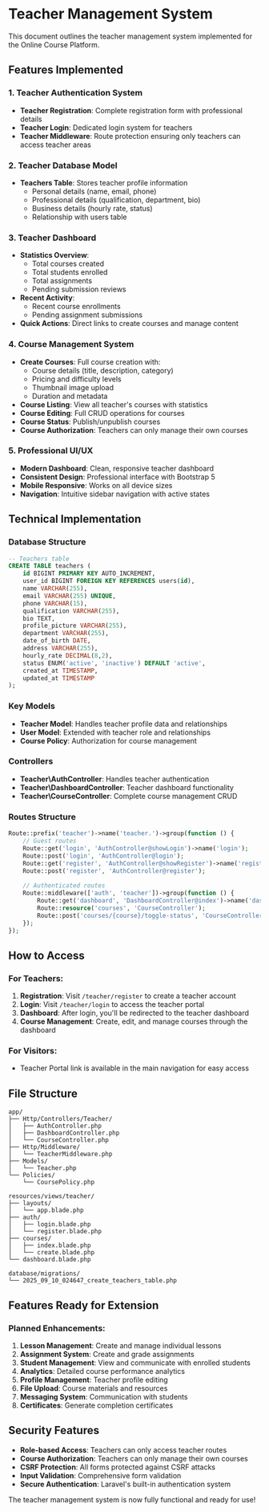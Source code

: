 # Teacher Management System

This document outlines the teacher management system implemented for the Online Course Platform.

## Features Implemented

### 1. Teacher Authentication System
- **Teacher Registration**: Complete registration form with professional details
- **Teacher Login**: Dedicated login system for teachers
- **Teacher Middleware**: Route protection ensuring only teachers can access teacher areas

### 2. Teacher Database Model
- **Teachers Table**: Stores teacher profile information
  - Personal details (name, email, phone)
  - Professional details (qualification, department, bio)
  - Business details (hourly rate, status)
  - Relationship with users table

### 3. Teacher Dashboard
- **Statistics Overview**: 
  - Total courses created
  - Total students enrolled
  - Total assignments
  - Pending submission reviews
- **Recent Activity**: 
  - Recent course enrollments
  - Pending assignment submissions
- **Quick Actions**: Direct links to create courses and manage content

### 4. Course Management System
- **Create Courses**: Full course creation with:
  - Course details (title, description, category)
  - Pricing and difficulty levels
  - Thumbnail image upload
  - Duration and metadata
- **Course Listing**: View all teacher's courses with statistics
- **Course Editing**: Full CRUD operations for courses
- **Course Status**: Publish/unpublish courses
- **Course Authorization**: Teachers can only manage their own courses

### 5. Professional UI/UX
- **Modern Dashboard**: Clean, responsive teacher dashboard
- **Consistent Design**: Professional interface with Bootstrap 5
- **Mobile Responsive**: Works on all device sizes
- **Navigation**: Intuitive sidebar navigation with active states

## Technical Implementation

### Database Structure
```sql
-- Teachers table
CREATE TABLE teachers (
    id BIGINT PRIMARY KEY AUTO_INCREMENT,
    user_id BIGINT FOREIGN KEY REFERENCES users(id),
    name VARCHAR(255),
    email VARCHAR(255) UNIQUE,
    phone VARCHAR(15),
    qualification VARCHAR(255),
    bio TEXT,
    profile_picture VARCHAR(255),
    department VARCHAR(255),
    date_of_birth DATE,
    address VARCHAR(255),
    hourly_rate DECIMAL(8,2),
    status ENUM('active', 'inactive') DEFAULT 'active',
    created_at TIMESTAMP,
    updated_at TIMESTAMP
);
```

### Key Models
- **Teacher Model**: Handles teacher profile data and relationships
- **User Model**: Extended with teacher role and relationships
- **Course Policy**: Authorization for course management

### Controllers
- **Teacher\AuthController**: Handles teacher authentication
- **Teacher\DashboardController**: Teacher dashboard functionality
- **Teacher\CourseController**: Complete course management CRUD

### Routes Structure
```php
Route::prefix('teacher')->name('teacher.')->group(function () {
    // Guest routes
    Route::get('login', 'AuthController@showLogin')->name('login');
    Route::post('login', 'AuthController@login');
    Route::get('register', 'AuthController@showRegister')->name('register');
    Route::post('register', 'AuthController@register');
    
    // Authenticated routes
    Route::middleware(['auth', 'teacher'])->group(function () {
        Route::get('dashboard', 'DashboardController@index')->name('dashboard');
        Route::resource('courses', 'CourseController');
        Route::post('courses/{course}/toggle-status', 'CourseController@toggleStatus');
    });
});
```

## How to Access

### For Teachers:
1. **Registration**: Visit `/teacher/register` to create a teacher account
2. **Login**: Visit `/teacher/login` to access the teacher portal
3. **Dashboard**: After login, you'll be redirected to the teacher dashboard
4. **Course Management**: Create, edit, and manage courses through the dashboard

### For Visitors:
- Teacher Portal link is available in the main navigation for easy access

## File Structure
```
app/
├── Http/Controllers/Teacher/
│   ├── AuthController.php
│   ├── DashboardController.php
│   └── CourseController.php
├── Http/Middleware/
│   └── TeacherMiddleware.php
├── Models/
│   └── Teacher.php
└── Policies/
    └── CoursePolicy.php

resources/views/teacher/
├── layouts/
│   └── app.blade.php
├── auth/
│   ├── login.blade.php
│   └── register.blade.php
├── courses/
│   ├── index.blade.php
│   └── create.blade.php
└── dashboard.blade.php

database/migrations/
└── 2025_09_10_024647_create_teachers_table.php
```

## Features Ready for Extension

### Planned Enhancements:
1. **Lesson Management**: Create and manage individual lessons
2. **Assignment System**: Create and grade assignments
3. **Student Management**: View and communicate with enrolled students
4. **Analytics**: Detailed course performance analytics
5. **Profile Management**: Teacher profile editing
6. **File Upload**: Course materials and resources
7. **Messaging System**: Communication with students
8. **Certificates**: Generate completion certificates

## Security Features
- **Role-based Access**: Teachers can only access teacher routes
- **Course Authorization**: Teachers can only manage their own courses
- **CSRF Protection**: All forms protected against CSRF attacks
- **Input Validation**: Comprehensive form validation
- **Secure Authentication**: Laravel's built-in authentication system

The teacher management system is now fully functional and ready for use!

